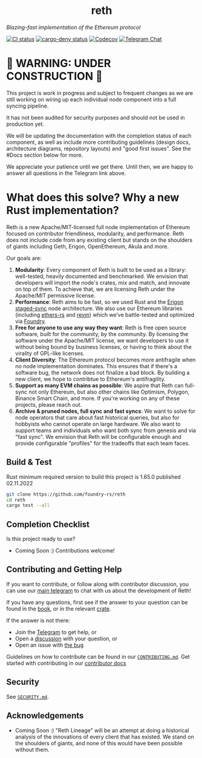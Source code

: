 # <h1 align="center"> reth </h1>

*Blazing-fast implementation of the Ethereum protocol*

[![CI status](https://github.com/foundry-rs/reth/workflows/ci/badge.svg)][gh-ci]
[![cargo-deny status](https://github.com/foundry-rs/reth/workflows/deny/badge.svg)][gh-deny]
[![Codecov](https://img.shields.io/codecov/c/github/foundry-rs/reth?token=c24SDcMImE)][codecov]
[![Telegram Chat][tg-badge]][tg-url]

[tg-badge]: https://img.shields.io/endpoint?color=neon&logo=telegram&label=chat&style=flat-square&url=https%3A%2F%2Ftg.sumanjay.workers.dev%2Fparadigm%5Freth
[tg-url]: https://t.me/paradigm_reth

# 🚧 WARNING: UNDER CONSTRUCTION 🚧

This project is work in progress and subject to frequent changes as we are still working on wiring up each individual node component into a full syncing pipeline.

It has not been audited for security purposes and should not be used in production yet.

We will be updating the documentation with the completion status of each component, as well as include more contributing guidelines (design docs, architecture diagrams, repository layouts) and "good first issues". See the #Docs section below for more.

We appreciate your patience until we get there. Until then, we are happy to answer all questions in the Telegram link above.

# What does this solve? Why a new Rust implementation?

Reth is a new Apache/MIT-licensed full node implementation of Ethereum focused on contributor friendliness, modularity, and performance. Reth does not include code from any existing client but stands on the shoulders of giants including Geth, Erigon, OpenEthereum, Akula and more.

Our goals are:
1. **Modularity**: Every component of Reth is built to be used as a library: well-tested, heavily documented and benchmarked. We envision that developers will import the node's crates, mix and match, and innovate on top of them. To achieve that, we are licensing Reth under the Apache/MIT permissive license.
2. **Performance**: Reth aims to be fast, so we used Rust and the [Erigon staged-sync](https://erigon.substack.com/p/erigon-stage-sync-and-control-flows) node architecture. We also use our Ethereum libraries (including [ethers-rs](https://github.com/gakonst/ethers-rs/) and [revm](https://github.com/bluealloy/revm/)) which we’ve battle-tested and optimized via [Foundry](https://github.com/foundry-rs/foundry/).
3. **Free for anyone to use any way they want**: Reth is free open source software, built for the community, by the community. By licensing the software under the Apache/MIT license, we want developers to use it without being bound by business licenses, or having to think about the virality of GPL-like licenses.
4. **Client Diversity**: The Ethereum protocol becomes more antifragile when no node implementation dominates. This ensures that if there's a software bug, the network does not finalize a bad block. By building a new client, we hope to contribtue to Ethereum's antifragility.
5. **Support as many EVM chains as possible**: We aspire that Reth can full-sync not only Ethereum, but also other chains like Optimism, Polygon, Binance Smart Chain, and more. If you're working on any of these projects, please reach out.
6. **Archive & pruned nodes, full sync and fast syncs**: We want to solve for node operators that care about fast historical queries, but also for hobbyists who cannot operate on large hardware. We also want to support teams and individuals who want both sync from genesis and via "fast sync". We envision that Reth will be configurable enough and provide configurable "profiles" for the tradeoffs that each team faces.

## Build & Test

Rust minimum required version to build this project is 1.65.0 published 02.11.2022

```sh
git clone https://github.com/foundry-rs/reth
cd reth
cargo test --all
```

## Completion Checklist

Is this project ready to use?

* Coming Soon :) Contributions welcome!

## Contributing and Getting Help

If you want to contribute, or follow along with contributor discussion, you can use our [main telegram](https://t.me/paradigm_reth) to chat with us about the development of Reth!

If you have any questions, first see if the answer to your question can be found in the [book][book], or in the relevant [crate](./docs/repo/layout.md).

If the answer is not there:

-   Join the [Telegram][tg-url] to get help, or
-   Open a [discussion](https://github.com/foundry-rs/reth/discussions/new) with your question, or
-   Open an issue with [the bug](https://github.com/foundry-rs/reth/issues/new)

Guidelines on how to contribute can be found in our [`CONTRIBUTING.md`](./CONTRIBUTING.md). Get started with contributing in our [contributor docs](./docs)

## Security

See [`SECURITY.md`](./SECURITY.md).

## Acknowledgements

* Coming Soon :) "Reth Lineage" will be an attempt at doing a historical analysis of the innovations of every client that has existed. We stand on the shoulders of giants, and none of this would have been possible without them.

[codecov]: https://app.codecov.io/gh/foundry-rs/reth
[gh-ci]: https://github.com/foundry-rs/reth/actions/workflows/ci.yml
[gh-deny]: https://github.com/foundry-rs/reth/actions/workflows/deny.yml
[book]: https://foundry-rs.github.io/reth/

